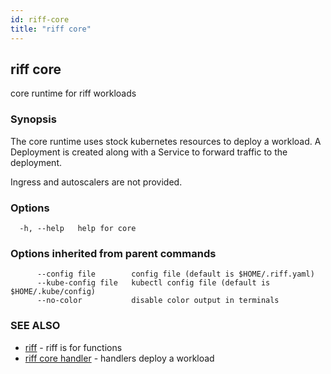 ```yaml
---
id: riff-core
title: "riff core"
---
```

## riff core

core runtime for riff workloads

### Synopsis

The core runtime uses stock kubernetes resources to deploy a workload. A
Deployment is created along with a Service to forward traffic to the deployment.

Ingress and autoscalers are not provided.

### Options

```
  -h, --help   help for core
```

### Options inherited from parent commands

```
      --config file        config file (default is $HOME/.riff.yaml)
      --kube-config file   kubectl config file (default is $HOME/.kube/config)
      --no-color           disable color output in terminals
```

### SEE ALSO

* [riff](riff.md)	 - riff is for functions
* [riff core handler](riff_core_handler.md)	 - handlers deploy a workload

